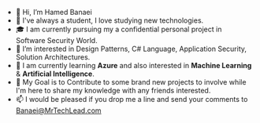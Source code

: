 - 👋 Hi, I’m Hamed Banaei
- 🌱 I've always a student, I love studying new technologies.
- 🎓 I am currently pursuing my a confidential personal project in Software Security World.
- 👀 I’m interested in Design Patterns, C# Language, Application Security, Solution Architectures.
- 🌱 I am currently learning **Azure** and also interested in **Machine Learning** & **Artificial Intelligence**.
- 🎯 My Goal is to Contribute to some brand new projects to involve while I'm here to share my knowledge with any friends interested.
- 📫 I would be pleased if you drop me a line and send your comments to Banaei@MrTechLead.com

<!---
hamedbanaei/hamedbanaei is a ✨ special ✨ repository because its `README.md` (this file) appears on your GitHub profile.
You can click the Preview link to take a look at your changes.
--->
